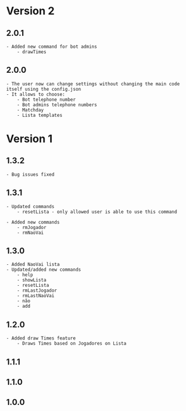 # Version 2

## 2.0.1
    - Added new command for bot admins
        - drawTimes

## 2.0.0
    - The user now can change settings without changing the main code itself using the config.json
    - It allows to choose:
        - Bot telephone number
        - Bot admins telephone numbers
        - Matchday
        - Lista templates

# Version 1

## 1.3.2
    - Bug issues fixed

## 1.3.1
    - Updated commands
        - resetLista - only allowed user is able to use this command
        
    - Added new commands
        - rmJogador
        - rmNaoVai

## 1.3.0
    - Added NaoVai lista
    - Updated/added new commands
        - help
        - showLista
        - resetLista
        - rmLastJogador
        - rmLastNaoVai
        - não 
        - add

## 1.2.0
    - Added draw Times feature
        - Draws Times based on Jogadores on Lista

## 1.1.1

## 1.1.0

## 1.0.0